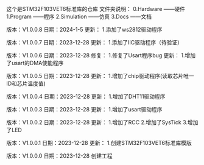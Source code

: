 这个是STM32F103VET6标准库的仓库
文件夹说明：
 0.Hardware ——硬件 
 1.Program ——程序 
 2.Simulation ——仿真 
 3.Docs ——文档


版本：V1.0.0.8
日期：2024-1-5
更新：
1.添加了ws2812驱动程序

版本：V1.0.0.7
日期：2023-12-28
更新：
1.添加了IIC驱动程序（待验证）

版本：V1.0.0.6
日期：2023-12-28
修复：
1.修复了Usart程序bug
更新：
1.增加了usart的DMA使能程序

版本：V1.0.0.5
日期：2023-12-28
更新：
1.增加了chip驱动程序(读取芯片唯一ID和芯片温度值)

版本：V1.0.0.4
日期：2023-12-28
更新：
1.增加了DHT11驱动程序

版本：V1.0.0.3
日期：2023-12-28
更新：
1.增加了usart驱动程序

版本：V1.0.0.2
日期：2023-12-28
更新：
1.增加了RCC
2.增加了SysTick
3.增加了LED

版本：V1.0.0.1
日期：2023-12-28
更新：
1.创建STM32F103VET6标准库模版

版本：V1.0.0.0
日期：2023-12-28
创建工程